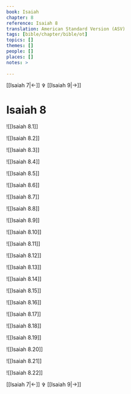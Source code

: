 ```yaml
---
book: Isaiah
chapter: 8
reference: Isaiah 8
translation: American Standard Version (ASV)
tags: [bible/chapter/bible/ot]
topics: []
themes: []
people: []
places: []
notes: >
  
---
```


[[Isaiah 7|<-]] ✞ [[Isaiah 9|->]]

# Isaiah 8

![[Isaiah 8.1]]

![[Isaiah 8.2]]

![[Isaiah 8.3]]

![[Isaiah 8.4]]

![[Isaiah 8.5]]

![[Isaiah 8.6]]

![[Isaiah 8.7]]

![[Isaiah 8.8]]

![[Isaiah 8.9]]

![[Isaiah 8.10]]

![[Isaiah 8.11]]

![[Isaiah 8.12]]

![[Isaiah 8.13]]

![[Isaiah 8.14]]

![[Isaiah 8.15]]

![[Isaiah 8.16]]

![[Isaiah 8.17]]

![[Isaiah 8.18]]

![[Isaiah 8.19]]

![[Isaiah 8.20]]

![[Isaiah 8.21]]

![[Isaiah 8.22]]

[[Isaiah 7|<-]] ✞ [[Isaiah 9|->]]
